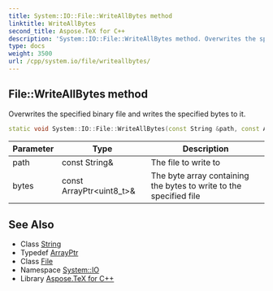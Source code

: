 ```yaml
---
title: System::IO::File::WriteAllBytes method
linktitle: WriteAllBytes
second_title: Aspose.TeX for C++
description: 'System::IO::File::WriteAllBytes method. Overwrites the specified binary file and writes the specified bytes to it in C++.'
type: docs
weight: 3500
url: /cpp/system.io/file/writeallbytes/
---
```

## File::WriteAllBytes method


Overwrites the specified binary file and writes the specified bytes to it.

```cpp
static void System::IO::File::WriteAllBytes(const String &path, const ArrayPtr<uint8_t> &bytes)
```


| Parameter | Type | Description |
| --- | --- | --- |
| path | const String\& | The file to write to |
| bytes | const ArrayPtr\<uint8_t\>\& | The byte array containing the bytes to write to the specified file |

## See Also

* Class [String](../../../system/string/)
* Typedef [ArrayPtr](../../../system/arrayptr/)
* Class [File](../)
* Namespace [System::IO](../../)
* Library [Aspose.TeX for C++](../../../)
